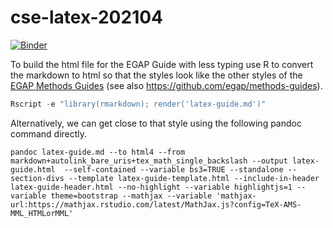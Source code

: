 # cse-latex-202104

[![Binder](https://mybinder.org/badge_logo.svg)](https://mybinder.org/v2/gh/lukeolson/cse-latex-202104/HEAD?urlpath=lab)

To build the html file for the EGAP Guide with less typing use R to convert the markdown to html so that the styles look like the other styles of the [EGAP Methods Guides](https://egap.org/methods-guides/) (see also <https://github.com/egap/methods-guides>).

```r
Rscript -e "library(rmarkdown); render('latex-guide.md')"
```

Alternatively, we can get close to that style using the following pandoc command directly.

```
pandoc latex-guide.md --to html4 --from markdown+autolink_bare_uris+tex_math_single_backslash --output latex-guide.html  --self-contained --variable bs3=TRUE --standalone --section-divs --template latex-guide-template.html --include-in-header latex-guide-header.html --no-highlight --variable highlightjs=1 --variable theme=bootstrap --mathjax --variable 'mathjax-url:https://mathjax.rstudio.com/latest/MathJax.js?config=TeX-AMS-MML_HTMLorMML'
```
